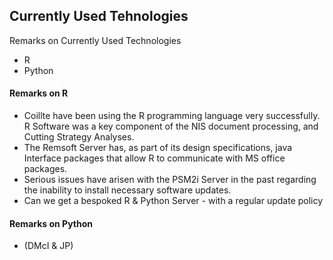 ## Currently Used Tehnologies

Remarks on Currently Used Technologies

- R
- Python


#### Remarks on R

* Coillte have been using the R programming language very successfully. R Software was a key component of the NIS document processing, and Cutting Strategy Analyses.
* The Remsoft Server has, as part of its design specifications, java Interface packages that allow R to communicate with MS office packages.
* Serious issues have arisen with the PSM2i Server in the past regarding the inability to install necessary software updates. 
* Can we get a bespoked R & Python Server - with a regular update policy
   
#### Remarks on Python

* (DMcI & JP)






